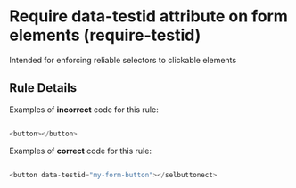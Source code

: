 # Require data-testid attribute on form elements (require-testid)

Intended for enforcing reliable selectors to clickable elements


## Rule Details

Examples of **incorrect** code for this rule:

```js

<button></button>

```

Examples of **correct** code for this rule:

```js

<button data-testid="my-form-button"></selbuttonect>

```
